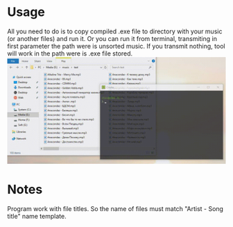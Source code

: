 # Usage
All you need to do is to copy compiled .exe file to directory with your music (or another files) and run it.
Or you can run it from terminal, transmiting in first parameter the path were is unsorted music. If you transmit nothing, tool will work in the path were is .exe file stored.
![Usage](repo/giphy.gif "Usage")

# Notes
Program work with file titles. So the name of files must match "Artist - Song title" name template.

